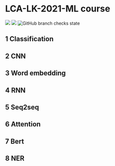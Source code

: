 # LCA-LK-2021-ML course
[![](https://img.shields.io/badge/language-python-blue.svg)](https://github.com/Lan-ce-lot)
![](https://img.shields.io/badge/license-Apache-blue.svg)
![GitHub branch checks state](https://img.shields.io/github/checks-status/lan-ce-lot/pythorch_text_classification/master?logoColor=blue)

## 1 Classification
[](/work1/1.Linear%20regression(选做)/报告.md)
## 2 CNN

## 3 Word embedding

## 4 RNN

## 5 Seq2seq

## 6 Attention

## 7 Bert

## 8 NER


